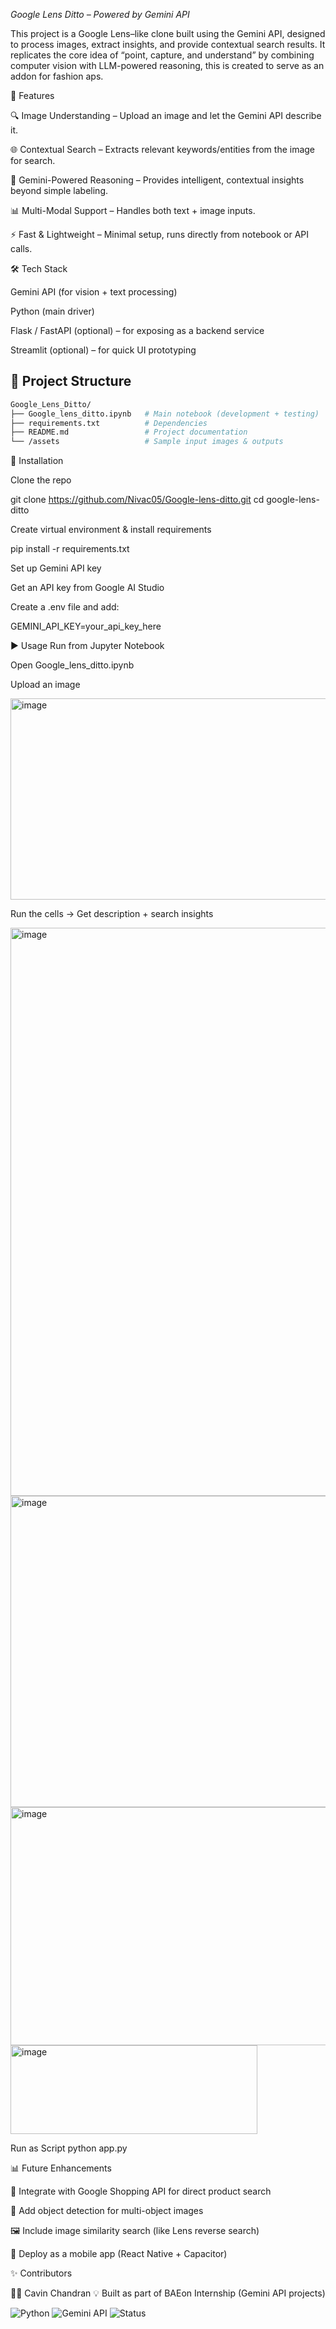 *Google Lens Ditto – Powered by Gemini API*

This project is a Google Lens–like clone built using the Gemini API, designed to process images, extract insights, and provide contextual search results. It replicates the core idea of “point, capture, and understand” by combining computer vision with LLM-powered reasoning, this is created to serve as an addon for fashion aps.

🚀 Features

🔍 Image Understanding – Upload an image and let the Gemini API describe it.

🌐 Contextual Search – Extracts relevant keywords/entities from the image for search.

🧠 Gemini-Powered Reasoning – Provides intelligent, contextual insights beyond simple labeling.

📊 Multi-Modal Support – Handles both text + image inputs.

⚡ Fast & Lightweight – Minimal setup, runs directly from notebook or API calls.

🛠️ Tech Stack

Gemini API (for vision + text processing)

Python (main driver)

Flask / FastAPI (optional) – for exposing as a backend service

Streamlit (optional) – for quick UI prototyping

## 📂 Project Structure

```bash
Google_Lens_Ditto/
├── Google_lens_ditto.ipynb   # Main notebook (development + testing)
├── requirements.txt          # Dependencies
├── README.md                 # Project documentation
└── /assets                   # Sample input images & outputs
```

🔧 Installation

Clone the repo

git clone https://github.com/Nivac05/Google-lens-ditto.git
cd google-lens-ditto


Create virtual environment & install requirements

pip install -r requirements.txt


Set up Gemini API key

Get an API key from Google AI Studio

Create a .env file and add:

GEMINI_API_KEY=your_api_key_here



▶️ Usage
Run from Jupyter Notebook

Open Google_lens_ditto.ipynb

Upload an image

<img width="654" height="322" alt="image" src="https://github.com/user-attachments/assets/9bfdb1a7-9de2-4c4d-a206-1a9f39b5fba7" />


Run the cells → Get description + search insights

<img width="609" height="909" alt="image" src="https://github.com/user-attachments/assets/82f412be-52ec-4cc7-914c-e34965eea9bc" />
<img width="904" height="498" alt="image" src="https://github.com/user-attachments/assets/5d90a217-7301-448d-b162-4bbded4ef284" />
<img width="1186" height="381" alt="image" src="https://github.com/user-attachments/assets/187a9635-dda9-4e89-b38b-9ed79ca7a7f4" />
<img width="395" height="142" alt="image" src="https://github.com/user-attachments/assets/a59835f8-74ed-4888-99b2-f028bc091741" />



Run as Script
python app.py



📊 Future Enhancements

🔗 Integrate with Google Shopping API for direct product search

🧭 Add object detection for multi-object images

🖼️ Include image similarity search (like Lens reverse search)

📱 Deploy as a mobile app (React Native + Capacitor)


✨ Contributors

👨‍💻 Cavin Chandran
💡 Built as part of BAEon Internship (Gemini API projects)

![Python](https://img.shields.io/badge/Python-3.9-blue) 
![Gemini API](https://img.shields.io/badge/Gemini-API-orange)
![Status](https://img.shields.io/badge/Status-Active-brightgreen)


